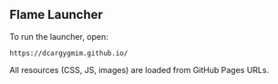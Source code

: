 ## Flame Launcher

To run the launcher, open:

	https://dcargygmim.github.io/

All resources (CSS, JS, images) are loaded from GitHub Pages URLs.

